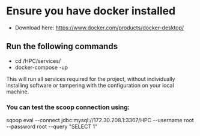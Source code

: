 
#  Ensure you have docker installed
- Download here: https://www.docker.com/products/docker-desktop/


##  Run the following commands
- cd /HPC/services/
- docker-compose -up

This will run all services required for the project, without individually installing software or tampering with the configuration on your local machine.

### You can test the scoop connection using:
sqoop eval --connect jdbc:mysql://172.30.208.1:3307/HPC --username root --password root --query "SELECT 1"